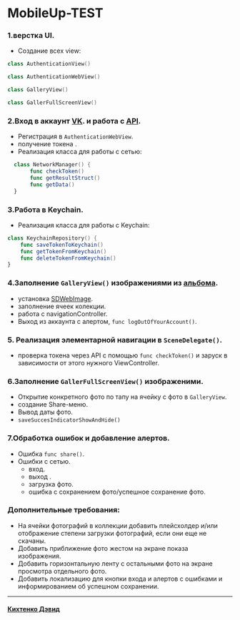 # **MobileUp-TEST**

### **1.верстка UI.**
+ Создание всех view:
```Swift
class AuthenticationView()
```
```swift
class AuthenticationWebView()
````
```swift
class GalleryView()
```
```swift
class GallerFullScreenView()
```

### **2.Вход в аккаунт [VK](https://vk.com). и работа с [API](https://dev.vk.com/method).**
+ Регистрация в `AuthenticationWebView`.
+ получение токена .
+ Реализация класса для работы с сетью: 
 ```Swift 
   class NetworkManager() {
        func checkToken()
        func getResultStruct()
        func getData()
   }
```
### **3.Работа в Keychain.**
+ Реализация класса для работы с Keychain: 
```Swift 
class KeychainRepository() {
    func saveTokenToKeychain()
    func getTokenFromKeychain()
    func deleteTokenFromKeychain()
}
``` 
  
### **4.Заполнение `GalleryView()` изображениями из [альбома]( https://vk.com/album-128666765_266310117.).**
+ установка [SDWebImage](https://github.com/SDWebImage/SDWebImage).
+ заполнение ячеек колекции.
+ работа с navigationController.
+ Выход из аккаунта с алертом, `func logOutOfYourAccount()`.
  
### **5. Реализация элементарной навигации в `SceneDelegate()`.**
+  проверка токена через API с помощью `func checkToken()` и заруск в зависимости от этого нужного ViewController.

### **6.Заполнение `GallerFullScreenView()` изображеними.**
+ Открытие конкретного фото по тапу на ячейку с фото в `GalleryView`.
+ создание Share-меню.
+ Вывод даты фото. 
+ `saveSuccesIndicatorShowAndHide()`

### **7.Обработка ошибок и добавление алертов.**
+ Ошибка `func share()`.
+ Ошибки с сетью.
    + вход.
    + выход .
    + загрузка фото.
  + ошибка с сохранением фото/успешное сохранение фото.

### **Дополнительные требования:**
+  На ячейки фотографий в коллекции добавить плейсхолдер и/или отображение степени загрузки фотографий, если они еще не скачаны.
+ Добавить приближение фото жестом на экране показа изображения.
+ Добавить горизонтальную ленту с остальными фото на экране просмотра отдельного фото.
+  Добавить локализацию для кнопки входа и алертов с ошибками и информированием об
успешном сохранении.
______
#### [Кихтенко Дэвид](https://t.me/speshyNaSky) 
